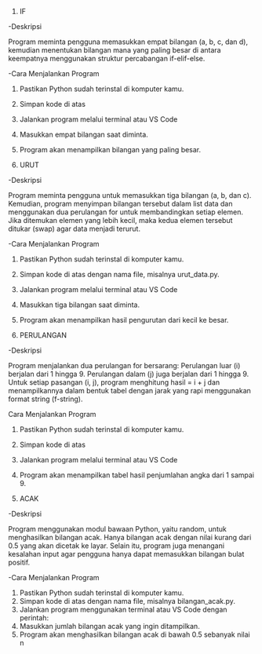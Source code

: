 1. IF

-Deskripsi

Program meminta pengguna memasukkan empat bilangan (a, b, c, dan d), kemudian menentukan bilangan mana yang paling besar di antara keempatnya menggunakan struktur percabangan if-elif-else.

-Cara Menjalankan Program

1. Pastikan Python sudah terinstal di komputer kamu.
2. Simpan kode di atas
3. Jalankan program melalui terminal atau VS Code
4. Masukkan empat bilangan saat diminta.
5. Program akan menampilkan bilangan yang paling besar.



2. URUT

-Deskripsi

Program meminta pengguna untuk memasukkan tiga bilangan (a, b, dan c).
Kemudian, program menyimpan bilangan tersebut dalam list data dan menggunakan dua perulangan for untuk membandingkan setiap elemen.
Jika ditemukan elemen yang lebih kecil, maka kedua elemen tersebut ditukar (swap) agar data menjadi terurut.

-Cara Menjalankan Program

1. Pastikan Python sudah terinstal di komputer kamu.
2. Simpan kode di atas dengan nama file, misalnya urut_data.py.
3. Jalankan program melalui terminal atau VS Code
4. Masukkan tiga bilangan saat diminta.
5. Program akan menampilkan hasil pengurutan dari kecil ke besar.



3. PERULANGAN

-Deskripsi

Program menjalankan dua perulangan for bersarang:
Perulangan luar (i) berjalan dari 1 hingga 9.
Perulangan dalam (j) juga berjalan dari 1 hingga 9.
Untuk setiap pasangan (i, j), program menghitung hasil = i + j dan menampilkannya dalam bentuk tabel dengan jarak yang rapi menggunakan format string (f-string).

Cara Menjalankan Program

1. Pastikan Python sudah terinstal di komputer kamu.
2. Simpan kode di atas
3. Jalankan program melalui terminal atau VS Code 
4. Program akan menampilkan tabel hasil penjumlahan angka dari 1 sampai 9.



4. ACAK

-Deskripsi

Program menggunakan modul bawaan Python, yaitu random, untuk menghasilkan bilangan acak.
Hanya bilangan acak dengan nilai kurang dari 0.5 yang akan dicetak ke layar.
Selain itu, program juga menangani kesalahan input agar pengguna hanya dapat memasukkan bilangan bulat positif.

-Cara Menjalankan Program

1. Pastikan Python sudah terinstal di komputer kamu.
2. Simpan kode di atas dengan nama file, misalnya bilangan_acak.py.
3. Jalankan program menggunakan terminal atau VS Code dengan perintah:
4. Masukkan jumlah bilangan acak yang ingin ditampilkan.
5. Program akan menghasilkan bilangan acak di bawah 0.5 sebanyak nilai n
